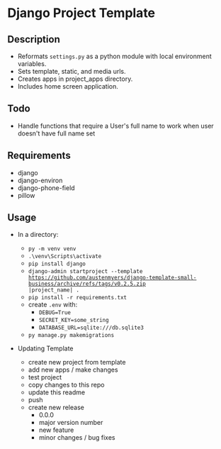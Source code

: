 # Django Project Template

## Description

+ Reformats <code>settings.py</code> as a python module with local environment variables.
+ Sets template, static, and media urls.
+ Creates apps in project_apps directory.
+ Includes home screen application.

## Todo

- Handle functions that require a User's full name to work when user doesn't have full name set

## Requirements

- django
- django-environ
- django-phone-field
- pillow

## Usage

- In a directory:
    - <code>py -m venv venv</code>
    - <code>.\venv\Scripts\activate</code>
    - <code>pip install django</code>
    - <code>django-admin startproject --template https://github.com/austenmyers/django-template-small-business/archive/refs/tags/v0.2.5.zip |project_name| .</code>
    - <code>pip install -r requirements.txt</code>
    - create <code>.env</code> with:
        - <code>DEBUG=True</code>
        - <code>SECRET_KEY=some_string</code>
        - <code>DATABASE_URL=sqlite:///db.sqlite3</code>
    - <code>py manage.py makemigrations</code>

- Updating Template
    - create new project from template
    - add new apps / make changes
    - test project
    - copy changes to this repo
    - update this readme
    - push
    - create new release
        - 0.0.0
        - major version number
        - new feature
        - minor changes / bug fixes
